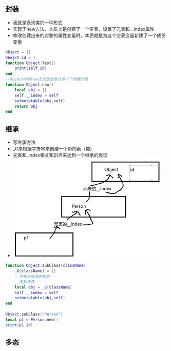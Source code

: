## 封装
- 表就是表现类的一种形式
- 实现了new方法，本质上是创建了一个空表，设置了元表和__index属性
- 修改创建出来的对象的属性变量时，本质就是为这个空表变量新建了一个成员变量
```lua
Object = {}
Obejct.id = 1
function Object:Test()
	print(self.id)
end
--Object中的new方法是会默认传一个参数的哦
function Object:new()
	local obj = {}
	self.__index = self
	setmetatable(obj,self)
	return obj
end
```
## 继承
- 写继承方法
- \_G来根据字符串来创建一个新的表（类）
- 元表和_index相关知识点来达到一个继承的表现
- ![](../../../img/beishang20250304232736391.png)
```lua
function Object:subClass(className)
	_G[className] = {}
	--写相关继承的规则
	--用到元表
	local obj = _G[className]
	self.__index = self
	setmetatable(obj,self)
end

Object:subClass("Person")
local p1 = Person:new()
print(p1.id)
```

## 多态
